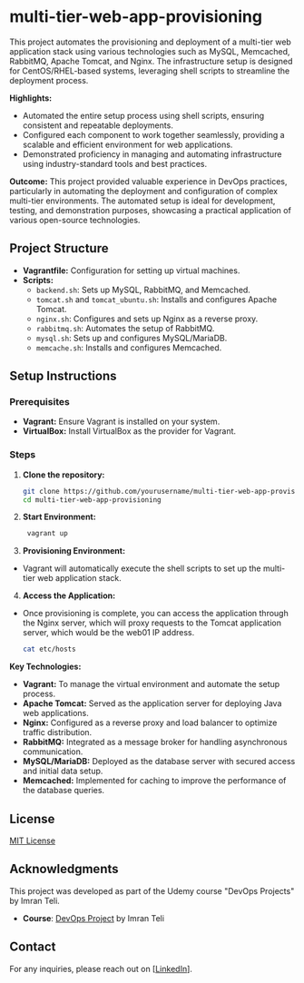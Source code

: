 # multi-tier-web-app-provisioning
This project automates the provisioning and deployment of a multi-tier web application stack using various technologies such as MySQL, Memcached, RabbitMQ, Apache Tomcat, and Nginx. The infrastructure setup is designed for CentOS/RHEL-based systems, leveraging shell scripts to streamline the deployment process.

**Highlights:**
- Automated the entire setup process using shell scripts, ensuring consistent and repeatable deployments.
- Configured each component to work together seamlessly, providing a scalable and efficient environment for web applications.
- Demonstrated proficiency in managing and automating infrastructure using industry-standard tools and best practices.

**Outcome:**
This project provided valuable experience in DevOps practices, particularly in automating the deployment and configuration of complex multi-tier environments. The automated setup is ideal for development, testing, and demonstration purposes, showcasing a practical application of various open-source technologies.

## Project Structure
- **Vagrantfile:** Configuration for setting up virtual machines.
- **Scripts:** 
  - `backend.sh`: Sets up MySQL, RabbitMQ, and Memcached.
  - `tomcat.sh` and `tomcat_ubuntu.sh`: Installs and configures Apache Tomcat.
  - `nginx.sh`: Configures and sets up Nginx as a reverse proxy.
  - `rabbitmq.sh`: Automates the setup of RabbitMQ.
  - `mysql.sh`: Sets up and configures MySQL/MariaDB.
  - `memcache.sh`: Installs and configures Memcached.

## Setup Instructions

### Prerequisites
- **Vagrant:** Ensure Vagrant is installed on your system.
- **VirtualBox:** Install VirtualBox as the provider for Vagrant.

### Steps
1. **Clone the repository:**
   ```bash
   git clone https://github.com/yourusername/multi-tier-web-app-provisioning.git
   cd multi-tier-web-app-provisioning
2. **Start Environment:**
   ```bash
    vagrant up
3. **Provisioning Environment:**
- Vagrant will automatically execute the shell scripts to set up the multi-tier web application stack.
4. **Access the Application:**
- Once provisioning is complete, you can access the application through the Nginx server, which will proxy requests to the Tomcat application server, which would be the web01 IP address.
    ```bash
    cat etc/hosts
    ```

**Key Technologies:**
- **Vagrant:** To manage the virtual environment and automate the setup process.
- **Apache Tomcat:** Served as the application server for deploying Java web applications.
- **Nginx:** Configured as a reverse proxy and load balancer to optimize traffic distribution.
- **RabbitMQ:** Integrated as a message broker for handling asynchronous communication.
- **MySQL/MariaDB:** Deployed as the database server with secured access and initial data setup.
- **Memcached:** Implemented for caching to improve the performance of the database queries.

## License
[MIT License](LICENSE)

## Acknowledgments
This project was developed as part of the Udemy course "DevOps Projects" by Imran Teli. 

- **Course**: [DevOps Project](https://www.udemy.com/course-dashboard-redirect/?course_id=3710504) by Imran Teli

## Contact
For any inquiries, please reach out on [[LinkedIn](https://www.linkedin.com/in/oluwatobi-oni-22582159/)].



